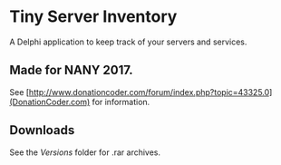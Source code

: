 # Tiny Server Inventory

A Delphi application to keep track of your servers and services.

## Made for NANY 2017.

See [http://www.donationcoder.com/forum/index.php?topic=43325.0](DonationCoder.com) for information.

## Downloads

See the *Versions* folder for .rar archives.
